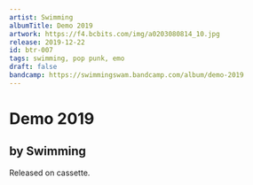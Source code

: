 ```yaml
---
artist: Swimming
albumTitle: Demo 2019
artwork: https://f4.bcbits.com/img/a0203080814_10.jpg
release: 2019-12-22
id: btr-007
tags: swimming, pop punk, emo
draft: false
bandcamp: https://swimmingswam.bandcamp.com/album/demo-2019
---
```


# Demo 2019

## by Swimming

Released on cassette.
